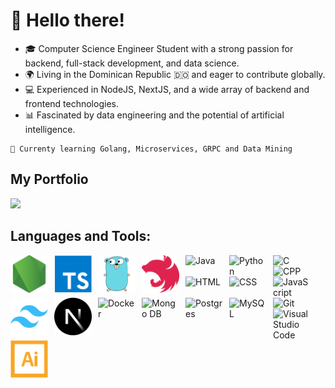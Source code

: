 # 👋 Hello there!


<ul>
    <li>
        🎓 Computer Science Engineer Student with a strong passion for backend, full-stack development, and data science.
    </li>
    <li>
        🌍 Living in the Dominican Republic 🇩🇴 and eager to contribute globally.        
    </li>
    <li>
        💻 Experienced in NodeJS, NextJS, and a wide array of backend and frontend technologies.        
    </li>
    <li>
        📊 Fascinated by data engineering and the potential of artificial intelligence.        
    </li>
</ul>

```
🌱 Currenty learning Golang, Microservices, GRPC and Data Mining
```

## My Portfolio
<a href="https://vladimircuriel.me"> 
    <img src="https://github.com/user-attachments/assets/8f4f5bd4-f515-4892-92f7-f4ddfc9cf410" />
</a>
    
## Languages and Tools:



<img align="left" alt="NodeJS" width="60px" src="https://github.com/devicons/devicon/blob/v2.15.1/icons/nodejs/nodejs-original.svg" style="padding-right:10px;"/>
<img align="left" alt="TypeScript" width="60px" src="https://github.com/devicons/devicon/blob/v2.15.1/icons/typescript/typescript-plain.svg" style="padding-right:10px;"/>
<img align="left" alt="Go" width="60px" src="https://github.com/devicons/devicon/blob/v2.15.1/icons/go/go-original.svg" style="padding-right:10px;"/>
<img align="left" alt="NestJS" width="60px" src="https://github.com/devicons/devicon/blob/v2.15.1/icons/nestjs/nestjs-plain.svg" style="padding-right:10px;"/>

<img align="left" alt="Java" width="60px" src="https://camo.githubusercontent.com/9e02c0426b198d80f933ea32f92142c36ce703345e524caa6c7f38fa338aaf9f/68747470733a2f2f736b696c6c69636f6e732e6465762f69636f6e733f693d6a617661" style="padding-right:10px;"/>
<img align="left" alt="Python" width="60px" src="https://camo.githubusercontent.com/dda56cb9e7473c3afc789b099b5bbe77a3a8d12e3caed4c7162b610d7c7507c8/68747470733a2f2f736b696c6c69636f6e732e6465762f69636f6e733f693d707974686f6e" style="padding-right:10px;"/>
<img align="left" alt="C" width="60px" src="https://camo.githubusercontent.com/53b27cbad05c013d17c92bd9a820d0e7d9f5199f88ffc827dae965b4ac0657ca/68747470733a2f2f736b696c6c69636f6e732e6465762f69636f6e733f693d63" style="padding-right:10px;"/>
<img align="left" alt="CPP" width="60px" src="https://camo.githubusercontent.com/33a88742a4c2007e41b467f181b79c7f68650b056f27ac9d38176995f68ad586/68747470733a2f2f736b696c6c69636f6e732e6465762f69636f6e733f693d637070" style="padding-right:10px;"/>

<img align="left" alt="HTML" width="60px" src="https://camo.githubusercontent.com/49179b69f7956cc4b5e5e7987d011103b7e3ffc20c55ca4a43c8ff214c3b6796/68747470733a2f2f736b696c6c69636f6e732e6465762f69636f6e733f693d68746d6c" style="padding-right:10px;"/>
<img align="left" alt="CSS" width="60px" src="https://camo.githubusercontent.com/a266b2536a9f4e1b8dc325ca89d9ce8e7f323c1e140f8b830a42f474a56e3b4c/68747470733a2f2f736b696c6c69636f6e732e6465762f69636f6e733f693d637373" style="padding-right:10px;"/>
<img align="left" alt="JavaScript" width="60px" src="https://camo.githubusercontent.com/de084dc371104f5a434b8930b7f74e0b351e3b763d36a8fbc51bf8b9b023d769/68747470733a2f2f736b696c6c69636f6e732e6465762f69636f6e733f693d6a617661736372697074" style="padding-right:10px;"/>
<img align="left" alt="TailwindCSS" width="60px" src="https://github.com/devicons/devicon/blob/v2.15.1/icons/tailwindcss/tailwindcss-plain.svg" style="padding-right:10px;"/>
<img align="left" alt="NextJS" width="60px" src="https://github.com/devicons/devicon/blob/v2.15.1/icons/nextjs/nextjs-original.svg" style="padding-right:10px;"/>

<img align="left" alt="Docker" width="60px" src="https://camo.githubusercontent.com/869b011ef3778c6dce9288ee988f59caec696153e3afb7219d858c05d317e368/68747470733a2f2f736b696c6c69636f6e732e6465762f69636f6e733f693d646f636b6572" style="padding-right:10px;"/>
<img align="left" alt="Mongo DB" width="60px" src="https://camo.githubusercontent.com/8c779088a37e29fdc8fca5576357aa67c86f30041734226d17f70e150eececdf/68747470733a2f2f736b696c6c69636f6e732e6465762f69636f6e733f693d6d6f6e676f6462" style="padding-right:10px;"/>
<img align="left" alt="Postgres" width="60px" src="https://camo.githubusercontent.com/8ac99a8f9df10832e35eb2fb7fad603424fa19b103551cdebf76cbae20d9ef0c/68747470733a2f2f736b696c6c69636f6e732e6465762f69636f6e733f693d706f737467726573" style="padding-right:10px;"/>
<img align="left" alt="MySQL" width="60px" src="https://camo.githubusercontent.com/8f3f7c6f760a14060b33e90190faa902bcc4871373ec7ef0451c183a54d6490a/68747470733a2f2f736b696c6c69636f6e732e6465762f69636f6e733f693d6d7973716c" style="padding-right:10px;"/>

<img align="left" alt="Git" width="60px" src="https://camo.githubusercontent.com/a2322ca134c223fe4b49d637be98c3b8d9b907e8ef9c601c4bc8ce2a5824e269/68747470733a2f2f736b696c6c69636f6e732e6465762f69636f6e733f693d676974" style="padding-right:10px;"/>
<img align="left" alt="Visual Studio Code" width="60px" src="https://cdn.jsdelivr.net/gh/devicons/devicon/icons/vscode/vscode-original.svg" style="padding-right:10px;"/>
<img align="left" alt="Illustrator" width="60px" src="https://github.com/devicons/devicon/blob/v2.15.1/icons/illustrator/illustrator-line.svg" style="padding-right:10px;"/>
